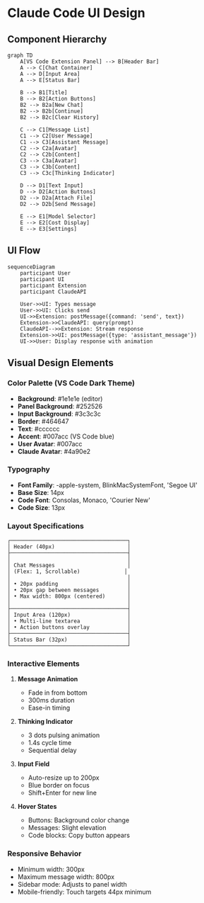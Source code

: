 # Claude Code UI Design

## Component Hierarchy

```mermaid
graph TD
    A[VS Code Extension Panel] --> B[Header Bar]
    A --> C[Chat Container]
    A --> D[Input Area]
    A --> E[Status Bar]
    
    B --> B1[Title]
    B --> B2[Action Buttons]
    B2 --> B2a[New Chat]
    B2 --> B2b[Continue]
    B2 --> B2c[Clear History]
    
    C --> C1[Message List]
    C1 --> C2[User Message]
    C1 --> C3[Assistant Message]
    C2 --> C2a[Avatar]
    C2 --> C2b[Content]
    C3 --> C3a[Avatar]
    C3 --> C3b[Content]
    C3 --> C3c[Thinking Indicator]
    
    D --> D1[Text Input]
    D --> D2[Action Buttons]
    D2 --> D2a[Attach File]
    D2 --> D2b[Send Message]
    
    E --> E1[Model Selector]
    E --> E2[Cost Display]
    E --> E3[Settings]
```

## UI Flow

```mermaid
sequenceDiagram
    participant User
    participant UI
    participant Extension
    participant ClaudeAPI
    
    User->>UI: Types message
    User->>UI: Clicks send
    UI->>Extension: postMessage({command: 'send', text})
    Extension->>ClaudeAPI: query(prompt)
    ClaudeAPI-->>Extension: Stream response
    Extension->>UI: postMessage({type: 'assistant_message'})
    UI->>User: Display response with animation
```

## Visual Design Elements

### Color Palette (VS Code Dark Theme)
- **Background**: #1e1e1e (editor)
- **Panel Background**: #252526
- **Input Background**: #3c3c3c
- **Border**: #464647
- **Text**: #cccccc
- **Accent**: #007acc (VS Code blue)
- **User Avatar**: #007acc
- **Claude Avatar**: #4a90e2

### Typography
- **Font Family**: -apple-system, BlinkMacSystemFont, 'Segoe UI'
- **Base Size**: 14px
- **Code Font**: Consolas, Monaco, 'Courier New'
- **Code Size**: 13px

### Layout Specifications
```
┌─────────────────────────────────────┐
│ Header (40px)                       │
├─────────────────────────────────────┤
│                                     │
│ Chat Messages                       │
│ (Flex: 1, Scrollable)              │
│                                     │
│ • 20px padding                      │
│ • 20px gap between messages         │
│ • Max width: 800px (centered)       │
│                                     │
├─────────────────────────────────────┤
│ Input Area (120px)                  │
│ • Multi-line textarea               │
│ • Action buttons overlay            │
├─────────────────────────────────────┤
│ Status Bar (32px)                   │
└─────────────────────────────────────┘
```

### Interactive Elements

1. **Message Animation**
   - Fade in from bottom
   - 300ms duration
   - Ease-in timing

2. **Thinking Indicator**
   - 3 dots pulsing animation
   - 1.4s cycle time
   - Sequential delay

3. **Input Field**
   - Auto-resize up to 200px
   - Blue border on focus
   - Shift+Enter for new line

4. **Hover States**
   - Buttons: Background color change
   - Messages: Slight elevation
   - Code blocks: Copy button appears

### Responsive Behavior
- Minimum width: 300px
- Maximum message width: 800px
- Sidebar mode: Adjusts to panel width
- Mobile-friendly: Touch targets 44px minimum